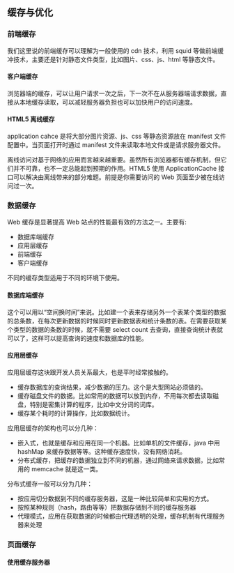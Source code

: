 缓存与优化
---

### 前端缓存

我们这里说的前端缓存可以理解为一般使用的 cdn 技术，利用 squid 等做前端缓冲技术，主要还是针对静态文件类型，比如图片、css、js、html 等静态文件。

#### 客户端缓存

浏览器端的缓存，可以让用户请求一次之后，下一次不在从服务器端请求数据，直接从本地缓存读取，可以减轻服务器负担也可以加快用户的访问速度。

#### HTML5 离线缓存

application cahce 是将大部分图片资源、js、css 等静态资源放在 manifest 文件配置中。当页面打开时通过 manifest 文件来读取本地文件或是请求服务器文件。

离线访问对基于网络的应用而言越来越重要。虽然所有浏览器都有缓存机制，但它们并不可靠，也不一定总能起到预期的作用。HTML5 使用 ApplicationCache 接口可以解决由离线带来的部分难题。前提是你需要访问的 Web 页面至少被在线访问过一次。

### 数据缓存

Web 缓存是显著提高 Web 站点的性能最有效的方法之一。主要有:

 - 数据库端缓存
 - 应用层缓存
 - 前端缓存
 - 客户端缓存
 
不同的缓存类型适用于不同的环境下使用。

#### 数据库端缓存

这个可以用以“空间换时间”来说。比如建一个表来存储另外一个表某个类型的数据的总条数，在每次更新数据的时候同时更新数据表和统计条数的表。在需要获取某个类型的数据的条数的时候，就不需要 select count 去查询，直接查询统计表就可以了，这样可以提高查询的速度和数据库的性能。

#### 应用层缓存

应用层缓存这块跟开发人员关系最大，也是平时经常接触的。

 - 缓存数据库的查询结果，减少数据的压力。这个是大型网站必须做的。
 - 缓存磁盘文件的数据。比如常用的数据可以放到内存，不用每次都去读取磁盘，特别是密集计算的程序，比如中文分词的词库。
 - 缓存某个耗时的计算操作，比如数据统计。
 
应用层缓存的架构也可以分几种：

 - 嵌入式，也就是缓存和应用在同一个机器。比如单机的文件缓存，java 中用 hashMap 来缓存数据等等。这种缓存速度快，没有网络消耗。
 - 分布式缓存，把缓存的数据独立到不同的机器，通过网络来请求数据，比如常用的 memcache 就是这一类。

分布式缓存一般可以分为几种：

 - 按应用切分数据到不同的缓存服务器，这是一种比较简单和实用的方式。
 - 按照某种规则（hash，路由等等）把数据存储到不同的缓存服务器
 - 代理模式，应用在获取数据的时候都由代理透明的处理，缓存机制有代理服务器来处理

### 页面缓存

#### 使用缓存服务器

